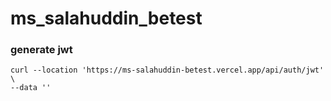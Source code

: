 # ms_salahuddin_betest

### generate jwt

```
curl --location 'https://ms-salahuddin-betest.vercel.app/api/auth/jwt' \
--data ''
```